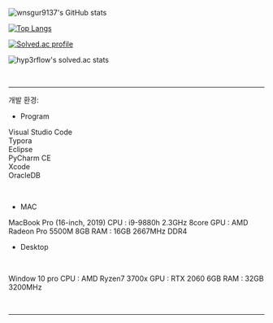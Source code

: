 ![wnsgur9137's GitHub stats](https://github-readme-stats.vercel.app/api?username=wnsgur9137&show_icons=&theme=dark)

[![Top Langs](https://github-readme-stats.vercel.app/api/top-langs/?username=wnsgur9137&layout=compact&theme=dark&langs_count=10)](https://github.com/anuraghazra/github-readme-stats)

[![Solved.ac profile](http://mazassumnida.wtf/api/v2/generate_badge?boj=wnsgur9137)](https://solved.ac/wnsgur9137)

![hyp3rflow's solved.ac stats](https://github-readme-solvedac.hyp3rflow.vercel.app/api/?handle=wnsgur9137)

<br>
<hr>

개발 환경:

* Program

Visual Studio Code  
Typora  
Eclipse  
PyCharm CE  
Xcode  
OracleDB  

<br>

* MAC

MacBook Pro (16-inch, 2019)
CPU : i9-9880h 2.3GHz 8core
GPU : AMD Radeon Pro 5500M 8GB
RAM : 16GB 2667MHz DDR4
* Desktop

<br>

Window 10 pro
CPU : AMD Ryzen7 3700x
GPU : RTX 2060 6GB
RAM : 32GB 3200MHz

<br>
<hr>

